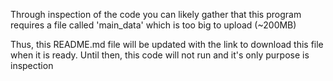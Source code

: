 Through inspection of the code you can likely gather that this program requires a file called 'main_data' which is too big to upload (~200MB)

Thus, this README.md file will be updated with the link to download this file when it is ready. Until then, this code will not run and it's only purpose is inspection
